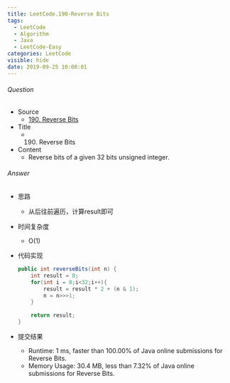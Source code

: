 ```yaml
---
title: LeetCode.190-Reverse Bits
tags:
  - LeetCode
  - Algorithm
  - Java
  - LeetCode-Easy
categories: LeetCode
visible: hide
date: 2019-09-25 10:08:01
---
```

###### Question
- Source
	- [190. Reverse Bits](https://leetcode.com/problems/reverse-bits/) 
- Title
	- 190. Reverse Bits 
- Content
	- Reverse bits of a given 32 bits unsigned integer. 
<!--more-->

###### Answer
- 思路
	- 从后往前遍历，计算result即可
- 时间复杂度
	- O(1) 	
- 代码实现

	```Java
	public int reverseBits(int n) {
        int result = 0;
        for(int i = 0;i<32;i++){
            result = result * 2 + (n & 1);
            n = n>>>1;
        }
        
        return result;
    }
	```
- 提交结果
	- Runtime: 1 ms, faster than 100.00% of Java online submissions for Reverse Bits.
	- Memory Usage: 30.4 MB, less than 7.32% of Java online submissions for Reverse Bits. 

